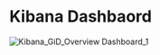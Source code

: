 # Kibana Dashbaord
![Kibana_GiD_Overview Dashboard_1](https://github.com/VicLee53/ProjCapStone/assets/137000117/e18c53ad-0b3d-4202-aef7-9efc6f8d5644)
